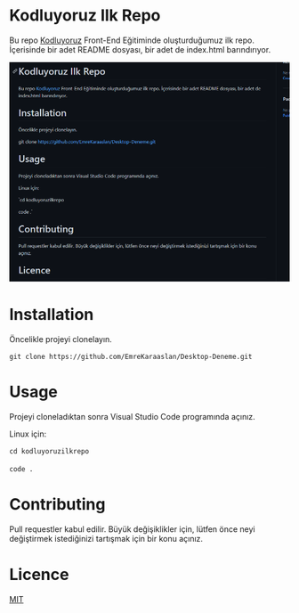# Kodluyoruz Ilk Repo
Bu repo [Kodluyoruz](https://www.kodluyoruz.org/) Front-End Eğitiminde oluşturduğumuz ilk repo. İçerisinde bir adet README dosyası, bir adet de index.html barındırıyor.

![Gerekli Resim](Capture.PNG)

# Installation
Öncelikle projeyi clonelayın.

```
git clone https://github.com/EmreKaraaslan/Desktop-Deneme.git

```


# Usage
Projeyi cloneladıktan sonra Visual Studio Code programında açınız.

Linux için:

```
cd kodluyoruzilkrepo 

code .
```

# Contributing
Pull requestler kabul edilir. Büyük değişiklikler için, lütfen önce neyi değiştirmek istediğinizi tartışmak için bir konu açınız.

# Licence
[MIT](https://choosealicense.com/licenses/mit/)
